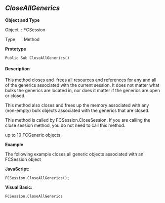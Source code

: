 _CloseAllGenerics_
------------------

**Object and Type**

Object  : FCSession

Type     : Method

**Prototype**

```
Public Sub CloseAllGenerics()
```

#### Description

This method closes and  frees all resources and references for any and all of the generics associated with the current session. It does not matter what bulks the generics are located in, nor does it matter if the generics are open or closed.

This method also closes and frees up the memory associated with any (non-empty) bulk objects associated with the generics that are closed.

This method is called by FCSession.CloseSession. If you are calling the close session method, you do not need to call this method.

up to 10 FCGeneric objects.

**Example**

The following example closes all generic objects associated with an FCSession object

**JavaScript:**
```
FCSession.CloseAllGenerics();
```

**Visual Basic:**
```
FCSession.CloseAllGenerics
```